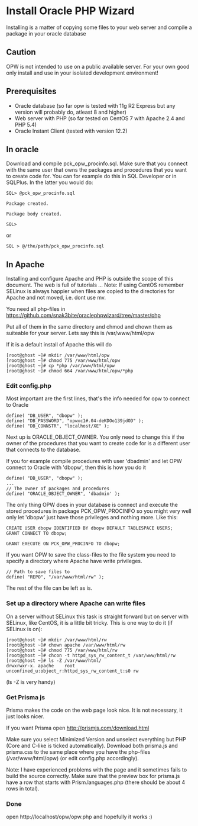 
# Install Oracle PHP Wizard
Installing is a matter of copying some files to your web server and compile a package in your oracle database

## Caution
OPW is not intended to use on a public available server. For your own good only install and use in your isolated development environment!

## Prerequisites
* Oracle database (so far opw is tested with 11g R2 Express but any version will probably do, atleast 8 and higher)
* Web server with PHP (so far tested on CentOS 7 with Apache 2.4 and PHP 5.4)
* Oracle Instant Client (tested with version 12.2)

## In oracle
Download and compile pck_opw_procinfo.sql. Make sure that you connect with the same user that owns the packages and procedures that you want to create code for. You can for example do this in SQL Developer or in SQLPlus. In the latter you would do: 
```
SQL> @pck_opw_procinfo.sql

Package created.

Package body created.

SQL> 
```
or
```
SQL > @/the/path/pck_opw_procinfo.sql
```

## In Apache
Installing and configure Apache and PHP is outside the scope of this document. The web is full of tutorials ...
Note: If using CentOS remember SELinux is always happier when files are copied to the directories for Apache and not moved, i.e. dont use mv.

You need all php-files in
https://github.com/snak3bite/oraclephpwizard/tree/master/php

Put all of them in the same directory and chmod and chown them as suiteable for your server.
Lets say this is /var/www/html/opw

If it is a default install of Apache this will do
```
[root@ghost ~]# mkdir /var/www/html/opw
[root@ghost ~]# chmod 775 /var/www/html/opw
[root@ghost ~]# cp *php /var/www/html/opw
[root@ghost ~]# chmod 664 /var/www/html/opw/*php
```


### Edit config.php
Most important are the first lines, that's the info needed for opw to connect to Oracle
```
define( "DB_USER", "dbopw" );
define( "DB_PASSWORD", "opwxc1#.04-deKDOo139jdOD" );
define( "DB_CONNSTR", "localhost/XE" );
```

Next up is ORACLE_OBJECT_OWNER. You only need to change this if the owner of the procedures that you want to create code for is a different user that connects to the database.

If you for example compile procedures with user 'dbadmin' and let OPW connect to Oracle with 'dbopw', then this is how you do it
```
define( "DB_USER", "dbopw" );
...
// The owner of packages and procedures
define( "ORACLE_OBJECT_OWNER", 'dbadmin' );
```
The only thing OPW does in your database is connect and execute the stored procedures in package PCK_OPW_PROCINFO so you might 
very well only let 'dbopw' just have those privileges and nothing more. Like this:
```
CREATE USER dbopw IDENTIFIED BY dbopw DEFAULT TABLESPACE USERS;
GRANT CONNECT TO dbopw;

GRANT EXECUTE ON PCK_OPW_PROCINFO TO dbopw;
```

If you want OPW to save the class-files to the file system you need to specify a directory where Apache have write privileges.
```
// Path to save files to
define( "REPO", "/var/www/html/rw" );
```
The rest of the file can be left as is.

### Set up a directory where Apache can write files
On a server without SELinux this task is straight forward but on server with SELinux, like CentOS, it is a little bit tricky.
This is one way to do it (if SELinux is on):
```
[root@ghost ~]# mkdir /var/www/html/rw
[root@ghost ~]# chown apache /var/www/html/rw
[root@ghost ~]# chmod 775 /var/www/html/rw
[root@ghost ~]# chcon -t httpd_sys_rw_content_t /var/www/html/rw
[root@ghost ~]# ls -Z /var/www/html/
drwxrwxr-x. apache    root      unconfined_u:object_r:httpd_sys_rw_content_t:s0 rw
```
(ls -Z is very handy)

### Get Prisma js
Prisma makes the code on the web page look nice. It is not necessary, it just looks nicer.

If you want Prisma open http://prismjs.com/download.html

Make sure you select Minimized Version and unselect everything but PHP (Core and C-like is ticked automatically). Download both prisma.js and prisma.css to the same place where you have the php-files (/var/www/html/opw)
(or edit config.php accordingly).

Note: I have experienced problems with the page and it sometimes fails to build the source correctly. Make sure that the preview box for prisma.js have a row that starts with Prism.languages.php (there should be about 4 rows in total).

### Done
open http://localhost/opw/opw.php and hopefully it works :)
